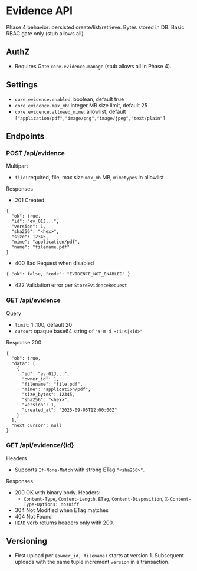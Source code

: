 # Evidence API
Phase 4 behavior: persisted create/list/retrieve. Bytes stored in DB. Basic RBAC gate only (stub allows all).

## AuthZ
- Requires Gate `core.evidence.manage` (stub allows all in Phase 4).

## Settings
- `core.evidence.enabled`: boolean, default true
- `core.evidence.max_mb`: integer MB size limit, default 25
- `core.evidence.allowed_mime`: allowlist, default `["application/pdf","image/png","image/jpeg","text/plain"]`

## Endpoints
### POST /api/evidence
Multipart
- `file`: required, file, max size `max_mb` MB, `mimetypes` in allowlist

Responses
- 201 Created
```
{
  "ok": true,
  "id": "ev_01J...",
  "version": 1,
  "sha256": "<hex>",
  "size": 12345,
  "mime": "application/pdf",
  "name": "filename.pdf"
}
```
- 400 Bad Request when disabled
```
{ "ok": false, "code": "EVIDENCE_NOT_ENABLED" }
```
- 422 Validation error per `StoreEvidenceRequest`

### GET /api/evidence
Query
- `limit`: 1..100, default 20
- `cursor`: opaque base64 string of `"Y-m-d H:i:s|<id>"`

Response 200
```
{
  "ok": true,
  "data": [
    {
      "id": "ev_01J...",
      "owner_id": 1,
      "filename": "file.pdf",
      "mime": "application/pdf",
      "size_bytes": 12345,
      "sha256": "<hex>",
      "version": 1,
      "created_at": "2025-09-05T12:00:00Z"
    }
  ],
  "next_cursor": null
}
```

### GET /api/evidence/{id}
Headers
- Supports `If-None-Match` with strong ETag `"<sha256>"`.

Responses
- 200 OK with binary body. Headers:
  - `Content-Type`, `Content-Length`, `ETag`, `Content-Disposition`, `X-Content-Type-Options: nosniff`
- 304 Not Modified when ETag matches
- 404 Not Found
- `HEAD` verb returns headers only with 200.

## Versioning
- First upload per `(owner_id, filename)` starts at version 1. Subsequent uploads with the same tuple increment `version` in a transaction.
